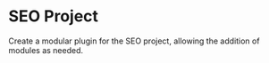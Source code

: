 # SEO Project
Create a modular plugin for the SEO project, allowing the addition of modules as needed.
